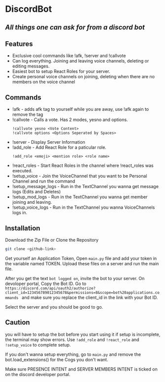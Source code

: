 # DiscordBot

## _All things one can ask for from a discord bot_

## Features

- Exclusive cool commands like !afk, !server and !callvote
- Can log everything. Joining and leaving voice channels, deleting or editing messages.
- Easiest bot to setup React Roles for your server.
- Create personal voice channels on joining, deleting when there are no members on the voice channel


## Commands 


- !afk - adds afk tag to yourself while you are away, use !afk again to remove the tag
- !callvote - Calls a vote. Has 2 modes, yesno and options. 
    ```
    !callvote yesno <Vote Content>
    !callvote options <Options Seperated by Spaces>
    ```
- !server - Display Server Information 
- !add_role - Add React Role for a paticular role.
    ```
    !add_role <emoji> <mention role> <role name>
    ```
- !react_roles - Start React Roles in the channel where !react_roles was executed.
- !setup_voice - Join the VoiceChannel that you want to be Personal Channel and run the command 
- !setup_message_logs - Run in the TextChannel you wanna get message logs (Edits and Deletes)
- !setup_mod_logs - Run in the TextChannel you wanna get member joining and leaving.
- !setup_voice_logs - Run in the TextChannel you wanna VoiceChannels logs in.

## Installation

Download the Zip File or Clone the Repository

```sh
git clone <github-link>
```

Get yourself an Application Token, Open `main.py` file and add your token in the variable named TOKEN. Upload these files on a server and run the main file.

After you get the text `bot logged on`, invite the bot to your server. On devoloper portal, Copy the Bot ID. Go to `https://discord.com/api/oauth2/authorize?client_id=123456789012345678&permissions=8&scope=bot%20applications.commands
` and make sure you replace the client_id in the link with your Bot ID.

Select the server and you should be good to go.

## Caution

you will have to setup the bot before you start using it
if setup is incomplete, the terminal may show errors. Use `!add_role` and `!react_role` and `!setup_voice` to complete setup.

If you don't wanna setup everything, go to `main.py` and remove the bot.load_extensions() for the Cogs you don't want.

Make sure PRESENCE INTENT and SERVER MEMBERS INTENT is ticked on on the discord developer portal.
